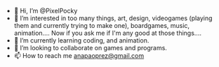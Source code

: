 - 👋 Hi, I’m @PixelPocky
- 👀 I’m interested in too many things, art, design, videogames (playing them and currently trying to make one), boardgames, music, animation.... Now if you ask me if I'm any good at those things....
- 🌱 I’m currently learning coding, and animation.
- 💞️ I’m looking to collaborate on games and programs.
- 📫 How to reach me anapaoprez@gmail.com

<!---
PixelPocky/PixelPocky is a ✨ special ✨ repository because its `README.md` (this file) appears on your GitHub profile.
You can click the Preview link to take a look at your changes.
--->
